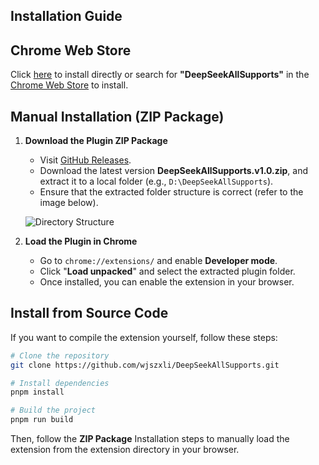 ## Installation Guide

## Chrome Web Store

Click [here](https://chromewebstore.google.com/detail/deepseekallsupports/llogfbeeebfjkbmajodnjpljpfnaaplm?authuser=0&hl=zh-CN) to install directly or search for **"DeepSeekAllSupports"** in the [Chrome Web Store](https://chromewebstore.google.com/?hl=zh-CN&authuser=0) to install.

## Manual Installation (ZIP Package)

1. **Download the Plugin ZIP Package**  

   - Visit [GitHub Releases](https://github.com/wjszxli/DeepSeekAllSupports/releases).  
   - Download the latest version **DeepSeekAllSupports.v1.0.zip**, and extract it to a local folder (e.g., `D:\DeepSeekAllSupports`).  
   - Ensure that the extracted folder structure is correct (refer to the image below).  

   ![Directory Structure](https://files.mdnice.com/user/14956/906ec0b4-93e9-4f91-a5c5-3c3851f30ac0.png)  

2. **Load the Plugin in Chrome**  
   - Go to `chrome://extensions/` and enable **Developer mode**.  
   - Click "**Load unpacked**" and select the extracted plugin folder.  
   - Once installed, you can enable the extension in your browser.  

## Install from Source Code

If you want to compile the extension yourself, follow these steps:

```bash
# Clone the repository
git clone https://github.com/wjszxli/DeepSeekAllSupports.git

# Install dependencies
pnpm install

# Build the project
pnpm run build

```
Then, follow the **ZIP Package** Installation steps to manually load the extension from the extension directory in your browser.
